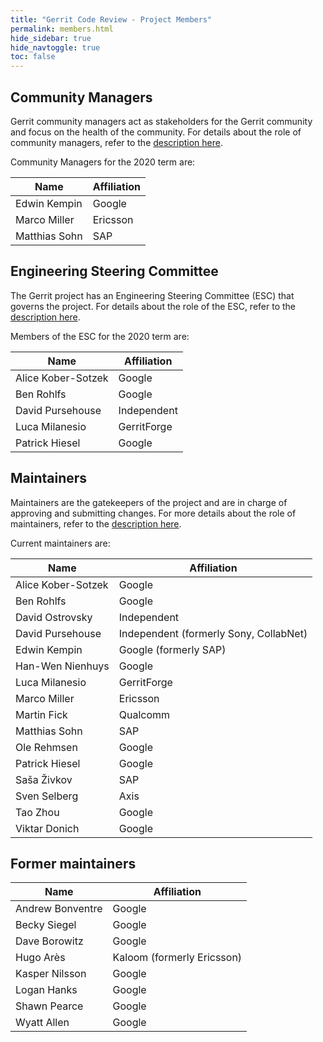 ```yaml
---
title: "Gerrit Code Review - Project Members"
permalink: members.html
hide_sidebar: true
hide_navtoggle: true
toc: false
---
```


## Community Managers

Gerrit community managers act as stakeholders for the Gerrit community
and focus on the health of the community. For details about the role of
community managers, refer to the
[description here](https://gerrit-review.googlesource.com/Documentation/dev-roles.html#community-manager).

Community Managers for the 2020 term are:

| Name                  | Affiliation            |
|-----------------------|------------------------|
| Edwin Kempin          | Google                 |
| Marco Miller          | Ericsson               |
| Matthias Sohn         | SAP                    |

## Engineering Steering Committee

The Gerrit project has an Engineering Steering Committee (ESC) that
governs the project. For details about the role of the ESC, refer to the
[description here](https://gerrit-review.googlesource.com/Documentation/dev-processes.html#steering-committee).

Members of the ESC for the 2020 term are:

| Name                  | Affiliation            |
|-----------------------|------------------------|
| Alice Kober-Sotzek    | Google                 |
| Ben Rohlfs            | Google                 |
| David Pursehouse      | Independent            |
| Luca Milanesio        | GerritForge            |
| Patrick Hiesel        | Google                 |

## Maintainers

Maintainers are the gatekeepers of the project and are in charge of approving
and submitting changes. For more details about the role of maintainers, refer
to the
[description here](https://gerrit-review.googlesource.com/Documentation/dev-roles.html#maintainer).

Current maintainers are:

| Name                  | Affiliation                             |
|-----------------------|-----------------------------------------|
| Alice Kober-Sotzek    | Google                                  |
| Ben Rohlfs            | Google                                  |
| David Ostrovsky       | Independent                             |
| David Pursehouse      | Independent (formerly Sony, CollabNet)  |
| Edwin Kempin          | Google (formerly SAP)                   |
| Han-Wen Nienhuys      | Google                                  |
| Luca Milanesio        | GerritForge                             |
| Marco Miller          | Ericsson                                |
| Martin Fick           | Qualcomm                                |
| Matthias Sohn         | SAP                                     |
| Ole Rehmsen           | Google                                  |
| Patrick Hiesel        | Google                                  |
| Saša Živkov           | SAP                                     |
| Sven Selberg          | Axis                                    |
| Tao Zhou              | Google                                  |
| Viktar Donich         | Google                                  |

## Former maintainers

| Name                  | Affiliation                |
|-----------------------|----------------------------|
| Andrew Bonventre      | Google                     |
| Becky Siegel          | Google                     |
| Dave Borowitz         | Google                     |
| Hugo Arès             | Kaloom (formerly Ericsson) |
| Kasper Nilsson        | Google                     |
| Logan Hanks           | Google                     |
| Shawn Pearce          | Google                     |
| Wyatt Allen           | Google                     |
